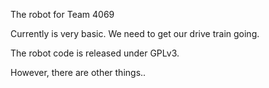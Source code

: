 The robot for Team 4069

Currently is very basic. We need to get our drive train going.

The robot code is released under GPLv3.

However, there are other things..
